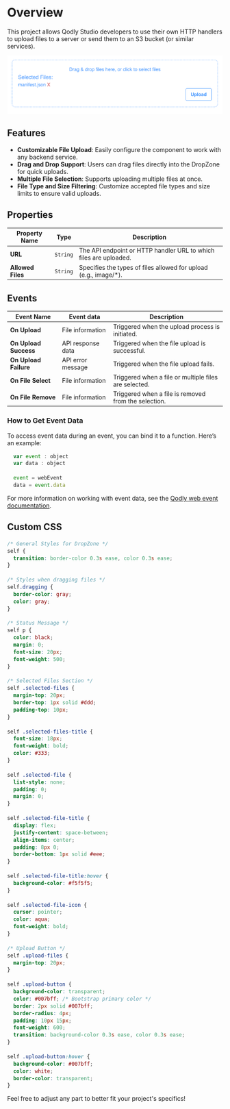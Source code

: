 # Overview

This project allows Qodly Studio developers to use their own HTTP handlers to upload files to a server or send them to an S3 bucket (or similar services).

![DropZone Component](public/dropZone.png)

## Features

- **Customizable File Upload**: Easily configure the component to work with any backend service.
- **Drag and Drop Support**: Users can drag files directly into the DropZone for quick uploads.
- **Multiple File Selection**: Supports uploading multiple files at once.
- **File Type and Size Filtering**: Customize accepted file types and size limits to ensure valid uploads.

## Properties

| **Property Name** | **Type** | **Description**                                                   |
| ----------------- | -------- | ----------------------------------------------------------------- |
| **URL**           | `String` | The API endpoint or HTTP handler URL to which files are uploaded. |
| **Allowed Files** | `String` | Specifies the types of files allowed for upload (e.g., image/\*). |

## Events

| **Event Name**        | **Event data**    | **Description**                                       |
| --------------------- | ----------------- | ----------------------------------------------------- |
| **On Upload**         | File information  | Triggered when the upload process is initiated.       |
| **On Upload Success** | API response data | Triggered when the file upload is successful.         |
| **On Upload Failure** | API error message | Triggered when the file upload fails.                 |
| **On File Select**    | File information  | Triggered when a file or multiple files are selected. |
| **On File Remove**    | File information  | Triggered when a file is removed from the selection.  |

### How to Get Event Data

To access event data during an event, you can bind it to a function. Here’s an example:

```javascript
  var event : object
  var data : object

  event = webEvent
  data = event.data
```

For more information on working with event data, see the [Qodly web event documentation](https://developer.qodly.com/docs/language/commands/webEvent).

## Custom CSS

```CSS
/* General Styles for DropZone */
self {
  transition: border-color 0.3s ease, color 0.3s ease;
}

/* Styles when dragging files */
self.dragging {
  border-color: gray;
  color: gray;
}

/* Status Message */
self p {
  color: black;
  margin: 0;
  font-size: 20px;
  font-weight: 500;
}

/* Selected Files Section */
self .selected-files {
  margin-top: 20px;
  border-top: 1px solid #ddd;
  padding-top: 10px;
}

self .selected-files-title {
  font-size: 18px;
  font-weight: bold;
  color: #333;
}

self .selected-file {
  list-style: none;
  padding: 0;
  margin: 0;
}

self .selected-file-title {
  display: flex;
  justify-content: space-between;
  align-items: center;
  padding: 8px 0;
  border-bottom: 1px solid #eee;
}

self .selected-file-title:hover {
  background-color: #f5f5f5;
}

self .selected-file-icon {
  cursor: pointer;
  color: aqua;
  font-weight: bold;
}

/* Upload Button */
self .upload-files {
  margin-top: 20px;
}

self .upload-button {
  background-color: transparent;
  color: #007bff; /* Bootstrap primary color */
  border: 2px solid #007bff;
  border-radius: 4px;
  padding: 10px 15px;
  font-weight: 600;
  transition: background-color 0.3s ease, color 0.3s ease;
}

self .upload-button:hover {
  background-color: #007bff;
  color: white;
  border-color: transparent;
}

```

Feel free to adjust any part to better fit your project's specifics!
